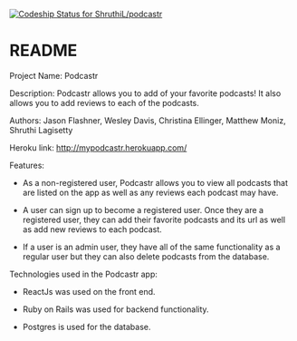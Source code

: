 [![Codeship Status for ShruthiL/podcastr](https://app.codeship.com/projects/09c949c0-6624-0138-9e24-1e0c3c29d5e8/status?branch=master)](https://app.codeship.com/projects/393635)


# README

Project Name: Podcastr

Description: Podcastr allows you to add of your favorite podcasts! It also allows you to add reviews to each of the podcasts.

Authors:
Jason Flashner,
Wesley Davis,
Christina Ellinger,
Matthew Moniz,
Shruthi Lagisetty

Heroku link: http://mypodcastr.herokuapp.com/

Features:
- As a non-registered user, Podcastr allows you to view all podcasts that are listed on the app as well as any reviews each podcast may have.

- A user can sign up to become a registered user. Once they are a registered user, they can add their favorite podcasts and its url as well as add new reviews to each podcast.

- If a user is an admin user, they have all of the same functionality as a regular user but they can also delete podcasts from the database.


Technologies used in the Podcastr app:

- ReactJs was used on the front end.

- Ruby on Rails was used for backend functionality.

- Postgres is used for the database.
